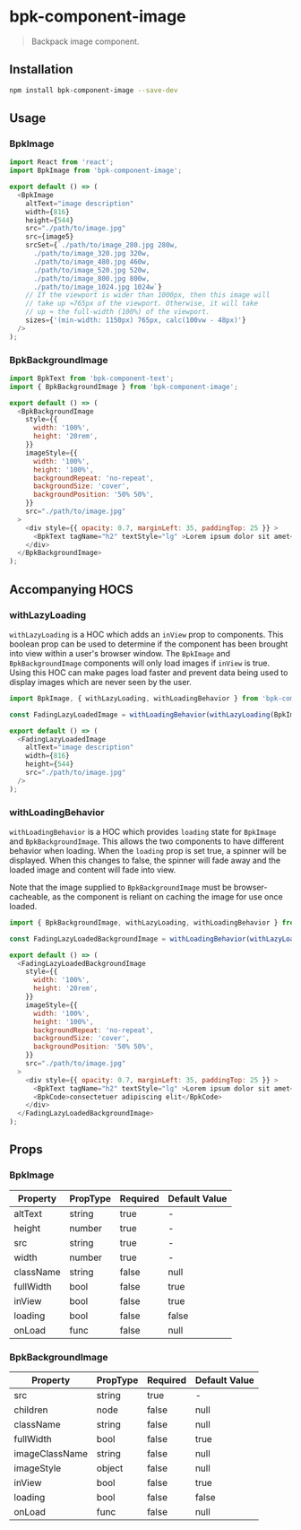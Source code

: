 # bpk-component-image

> Backpack image component.

## Installation

```sh
npm install bpk-component-image --save-dev
```

## Usage

### BpkImage

```js
import React from 'react';
import BpkImage from 'bpk-component-image';

export default () => (
  <BpkImage
    altText="image description"
    width={816}
    height={544}
    src="./path/to/image.jpg"
    src={image5}
    srcSet={`./path/to/image_280.jpg 280w,
      ./path/to/image_320.jpg 320w,
      ./path/to/image_480.jpg 460w,
      ./path/to/image_520.jpg 520w,
      ./path/to/image_800.jpg 800w,
      ./path/to/image_1024.jpg 1024w`}
    // If the viewport is wider than 1000px, then this image will
    // take up ≈765px of the viewport. Otherwise, it will take
    // up ≈ the full-width (100%) of the viewport.
    sizes={'(min-width: 1150px) 765px, calc(100vw - 48px)'}
  />
);
```

### BpkBackgroundImage

```js
import BpkText from 'bpk-component-text';
import { BpkBackgroundImage } from 'bpk-component-image';

export default () => (
  <BpkBackgroundImage
    style={{
      width: '100%',
      height: '20rem',
    }}
    imageStyle={{
      width: '100%',
      height: '100%',
      backgroundRepeat: 'no-repeat',
      backgroundSize: 'cover',
      backgroundPosition: '50% 50%',
    }}
    src="./path/to/image.jpg"
  >
    <div style={{ opacity: 0.7, marginLeft: 35, paddingTop: 25 }} >
      <BpkText tagName="h2" textStyle="lg" >Lorem ipsum dolor sit amet</BpkText>
    </div>
  </BpkBackgroundImage>
);
```

## Accompanying HOCS

### withLazyLoading

`withLazyLoading` is a HOC which adds an `inView` prop to components.
This boolean prop can be used to determine if the component has been brought into view within a user's browser window.
The `BpkImage` and `BpkBackgroundImage` components will only load images if `inView` is true.
Using this HOC can make pages load faster and prevent data being used to display images which are never seen by the user.

```js
import BpkImage, { withLazyLoading, withLoadingBehavior } from 'bpk-component-image';

const FadingLazyLoadedImage = withLoadingBehavior(withLazyLoading(BpkImage, document));

export default () => (
  <FadingLazyLoadedImage
    altText="image description"
    width={816}
    height={544}
    src="./path/to/image.jpg"
  />
);
```

### withLoadingBehavior
`withLoadingBehavior` is a HOC which provides `loading` state for `BpkImage` and `BpkBackgroundImage`. This allows the two components to have different behavior when loading.
When the `loading` prop is set true, a spinner will be displayed. When this changes to false, the spinner will fade away and the loaded image and content will fade into view.

Note that the image supplied to `BpkBackgroundImage` must be browser-cacheable, as the component is reliant on caching the image for use once loaded.

```js
import { BpkBackgroundImage, withLazyLoading, withLoadingBehavior } from 'bpk-component-image';

const FadingLazyLoadedBackgroundImage = withLoadingBehavior(withLazyLoading(BpkBackgroundImage, document));

export default () => (
  <FadingLazyLoadedBackgroundImage
    style={{
      width: '100%',
      height: '20rem',
    }}
    imageStyle={{
      width: '100%',
      height: '100%',
      backgroundRepeat: 'no-repeat',
      backgroundSize: 'cover',
      backgroundPosition: '50% 50%',
    }}
    src="./path/to/image.jpg"
  >
    <div style={{ opacity: 0.7, marginLeft: 35, paddingTop: 25 }} >
      <BpkText tagName="h2" textStyle="lg" >Lorem ipsum dolor sit amet</BpkText>
      <BpkCode>consectetuer adipiscing elit</BpkCode>
    </div>
  </FadingLazyLoadedBackgroundImage>
);
```

## Props

### BpkImage

| Property         | PropType  | Required | Default Value       |
| ---------------- | --------- | -------- | ------------------- |
| altText          | string    | true     | -                   |
| height           | number    | true     | -                   |
| src              | string    | true     | -                   |
| width            | number    | true     | -                   |
| className        | string    | false    | null                |
| fullWidth        | bool      | false    | true                |
| inView           | bool      | false    | true                |
| loading          | bool      | false    | false               |
| onLoad           | func      | false    | null                |

### BpkBackgroundImage

| Property         | PropType  | Required | Default Value       |
| ---------------- | --------- | -------- | ------------------- |
| src              | string    | true     | -                   |
| children         | node      | false    | null                |
| className        | string    | false    | null                |
| fullWidth        | bool      | false    | true                |
| imageClassName   | string    | false    | null                |
| imageStyle       | object    | false    | null                |
| inView           | bool      | false    | true                |
| loading          | bool      | false    | false               |
| onLoad           | func      | false    | null                |
